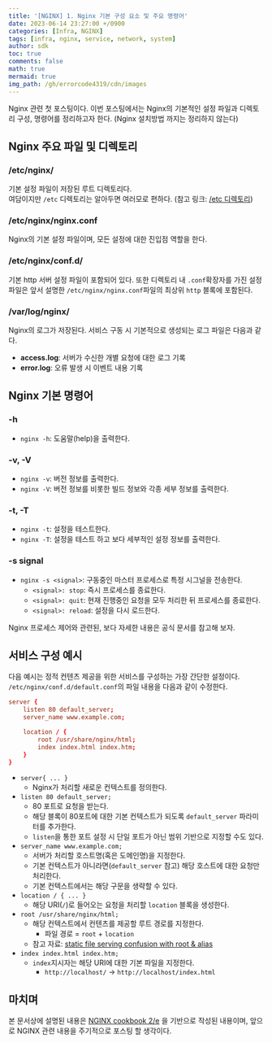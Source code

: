 ```yaml
---
title: '[NGINX] 1. Nginx 기본 구성 요소 및 주요 명령어'
date: 2023-06-14 23:27:00 +/0900
categories: [Infra, NGINX]
tags: [infra, nginx, service, network, system]
author: sdk
toc: true
comments: false 
math: true 
mermaid: true 
img_path: /gh/errorcode4319/cdn/images
---
```


Nginx 관련 첫 포스팅이다. 이번 포스팅에서는 Nginx의 기본적인 설정 파일과 디렉토리 구성, 명령어를 정리하고자 한다. (Nginx 설치방법 까지는 정리하지 않는다)

## Nginx 주요 파일 및 디렉토리

### /etc/nginx/
기본 설정 파일이 저장된 루트 디렉토리다.    
여담이지만 `/etc` 디렉토리는 알아두면 여러모로 편하다. (참고 링크: [/etc 디렉토리](http://doc.kldp.org/Translations/html/SysAdminGuide-KLDP/x384.html)) 

### /etc/nginx/nginx.conf 
Nginx의 기본 설정 파일이며, 모든 설정에 대한 진입점 역할을 한다.   

### /etc/nginx/conf.d/
기본 http 서버 설정 파일이 포함되어 있다. 또한 디렉토리 내 `.conf`확장자를 가진 설정파일은 앞서 설명한 `/etc/nginx/nginx.conf`파일의 최상위 `http` 블록에 포함된다.

### /var/log/nginx/
Nginx의 로그가 저장된다. 서비스 구동 시 기본적으로 생성되는 로그 파일은 다음과 같다.
- **access.log**: 서버가 수신한 개별 요청에 대한 로그 기록 
- **error.log**: 오류 발생 시 이벤트 내용 기록

## Nginx 기본 명령어 

### -h
- `nginx -h`: 도움말(help)을 출력한다.

### -v, -V
- `nginx -v`: 버전 정보를 출력한다.
- `nginx -V`: 버전 정보를 비롯한 빌드 정보와 각종 세부 정보를 출력한다.

### -t, -T
- `nginx -t`: 설정을 테스트한다.
- `nginx -T`: 설정을 테스트 하고 보다 세부적인 설정 정보를 출력한다.

### -s signal
- `nginx -s <signal>`: 구동중인 마스터 프로세스로 특정 시그널을 전송한다.
    - `<signal>: stop`: 즉시 프로세스를 종료한다. 
    - `<signal>: quit`: 현재 진행중인 요청을 모두 처리한 뒤 프로세스를 종료한다.
    - `<signal>: reload`: 설정을 다시 로드한다.   

Nginx 프로세스 제어와 관련된, 보다 자세한 내용은 공식 문서를 참고해 보자.



## 서비스 구성 예시
다음 예시는 정적 컨텐츠 제공을 위한 서비스를 구성하는 가장 간단한 설정이다.
`/etc/nginx/conf.d/default.conf`의 파일 내용을 다음과 같이 수정한다. 
```conf
server {
    listen 80 default_server;
    server_name www.example.com;

    location / {
        root /usr/share/nginx/html;
        index index.html index.htm;
    }
}
```
- `server{ ... }`
    - Nginx가 처리할 새로운 컨텍스트를 정의한다.
- `listen 80 default_server;`
    - 80 포트로 요청을 받는다.
    - 해당 블록이 80포트에 대한 기본 컨텍스트가 되도록 `default_server` 파라미터를 추가한다.
    - `listen`을 통한 포트 설정 시 단일 포트가 아닌 범위 기반으로 지정할 수도 있다.  
- `server_name www.example.com;`
    - 서버가 처리할 호스트명(혹은 도메인명)을 지정한다.
    - 기본 컨텍스트가 아니라면(`default_server` 참고) 해당 호스트에 대한 요청만 처리한다.
    - 기본 컨텍스트에서는 해당 구문을 생략할 수 있다.
- `location / { ... }`
    - 해당 URI(`/`)로 들어오는 요청을 처리할 `location` 블록을 생성한다.
- `root /usr/share/nginx/html;`
    - 해당 컨텍스트에서 컨텐츠를 제공할 루트 경로를 지정한다. 
        - 파일 경로 = `root` + `location`
    - 참고 자료: [static file serving confusion with root & alias](https://stackoverflow.com/questions/10631933/nginx-static-file-serving-confusion-with-root-alias)
- `index index.html index.htm;`
    - `index`지시자는 해당 URI에 대한 기본 파일을 지정한다.
        - `http://localhost/` -> `http://localhost/index.html`

## 마치며
본 문서상에 설명된 내용은 [NGINX cookbook 2/e](https://www.nginx.com/resources/library/complete-nginx-cookbook/) 을 기반으로 작성된 내용이며, 
앞으로 NGINX 관련 내용을 주기적으로 포스팅 할 생각이다.